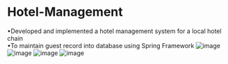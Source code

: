 # Hotel-Management
•Developed and implemented a hotel management system for a local hotel chain                   
•To maintain guest record into database using Spring Framework 
![image](https://github.com/BhushanPatil-121/Hotel-Management/assets/123264371/37f8d743-125c-4655-acab-8448e4f45cb8)
![image](https://github.com/BhushanPatil-121/Hotel-Management/assets/123264371/c0a5a800-63d9-477c-8643-eeaf3ce84187)
![image](https://github.com/BhushanPatil-121/Hotel-Management/assets/123264371/d7353d22-1198-4ed7-a8b3-b3915c2698d9)
![image](https://github.com/BhushanPatil-121/Hotel-Management/assets/123264371/34c2129b-a371-4019-b6a1-c8a918f78dc5)






